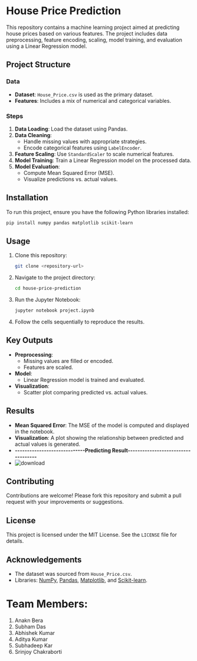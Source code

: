 # House Price Prediction

This repository contains a machine learning project aimed at predicting house prices based on various features. The project includes data preprocessing, feature encoding, scaling, model training, and evaluation using a Linear Regression model.

## Project Structure

### Data
- **Dataset**: `House_Price.csv` is used as the primary dataset.
- **Features**: Includes a mix of numerical and categorical variables.

### Steps
1. **Data Loading**: Load the dataset using Pandas.
2. **Data Cleaning**:
   - Handle missing values with appropriate strategies.
   - Encode categorical features using `LabelEncoder`.
3. **Feature Scaling**: Use `StandardScaler` to scale numerical features.
4. **Model Training**: Train a Linear Regression model on the processed data.
5. **Model Evaluation**:
   - Compute Mean Squared Error (MSE).
   - Visualize predictions vs. actual values.

## Installation

To run this project, ensure you have the following Python libraries installed:

```bash
pip install numpy pandas matplotlib scikit-learn
```

## Usage

1. Clone this repository:
   ```bash
   git clone <repository-url>
   ```

2. Navigate to the project directory:
   ```bash
   cd house-price-prediction
   ```

3. Run the Jupyter Notebook:
   ```bash
   jupyter notebook project.ipynb
   ```

4. Follow the cells sequentially to reproduce the results.

## Key Outputs

- **Preprocessing**:
  - Missing values are filled or encoded.
  - Features are scaled.
- **Model**:
  - Linear Regression model is trained and evaluated.
- **Visualization**:
  - Scatter plot comparing predicted vs. actual values.

## Results

- **Mean Squared Error**: The MSE of the model is computed and displayed in the notebook.
- **Visualization**: A plot showing the relationship between predicted and actual values is generated.
- **-----------------------------Predicting Result-----------------------------------**
- ![download](https://github.com/user-attachments/assets/b759b7b7-c5c7-40ae-bcc0-f6a3fd2f49d0)

## Contributing

Contributions are welcome! Please fork this repository and submit a pull request with your improvements or suggestions.

## License

This project is licensed under the MIT License. See the `LICENSE` file for details.

## Acknowledgements

- The dataset was sourced from `House_Price.csv`.
- Libraries: [NumPy](https://numpy.org/), [Pandas](https://pandas.pydata.org/), [Matplotlib](https://matplotlib.org/), and [Scikit-learn](https://scikit-learn.org/).

# Team Members:
1. Anakn Bera
2. Subham Das
3. Abhishek Kumar
4. Aditya Kumar
5. Subhadeep Kar
6. Srinjoy Chakraborti
